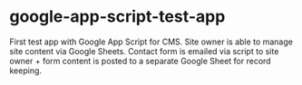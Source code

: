 # google-app-script-test-app
First test app with Google App Script for CMS.
Site owner is able to manage site content via Google Sheets.
Contact form is emailed via script to site owner + form content is posted to a separate Google Sheet for record keeping.
